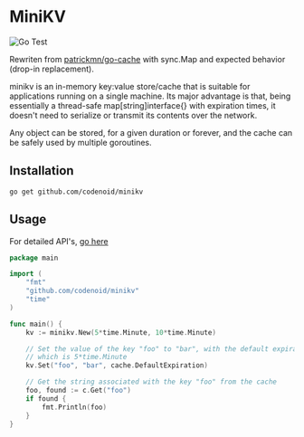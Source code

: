 # MiniKV

![Go Test](https://github.com/codenoid/minikv/actions/workflows/go.yml/badge.svg)

Rewriten from [patrickmn/go-cache](https://github.com/patrickmn/go-cache) with sync.Map and expected behavior (drop-in replacement).

minikv is an in-memory key:value store/cache that is suitable for applications running on a single machine. Its major advantage is that, being essentially a thread-safe map[string]interface{} with expiration times, it doesn't need to serialize or transmit its contents over the network.

Any object can be stored, for a given duration or forever, and the cache can be safely used by multiple goroutines.

## Installation

`go get github.com/codenoid/minikv`

## Usage

For detailed API's, [go here](https://pkg.go.dev/github.com/codenoid/minikv)

```go
package main

import (
	"fmt"
	"github.com/codenoid/minikv"
	"time"
)

func main() {
    kv := minikv.New(5*time.Minute, 10*time.Minute)

    // Set the value of the key "foo" to "bar", with the default expiration time
    // which is 5*time.Minute
    kv.Set("foo", "bar", cache.DefaultExpiration)

    // Get the string associated with the key "foo" from the cache
    foo, found := c.Get("foo")
    if found {
        fmt.Println(foo)
    }
}
```
